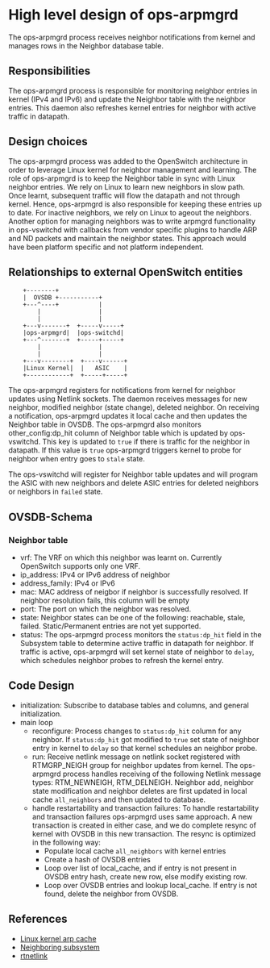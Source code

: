 High level design of ops-arpmgrd
================================

The ops-arpmgrd process receives neighbor notifications from kernel and manages rows in the Neighbor database table.

Responsibilities
-----------------
The ops-arpmgrd process is responsible for monitoring neighbor entries in kernel (IPv4 and IPv6) and update the Neighbor table with the neighbor entries. This daemon also refreshes kernel entries for neighbor with active traffic in datapath.

Design choices
-----------------
The ops-arpmgrd process was added to the OpenSwitch architecture in order to leverage Linux kernel for neighbor management and learning. The role of ops-arpmgrd is to keep the Neighbor table in sync with Linux neighbor entries. We rely on Linux to learn new neighbors in slow path. Once learnt, subsequent traffic will flow the datapath and not through kernel. Hence, ops-arpmgrd is also responsible for keeping these entries up to date. For inactive neighbors, we rely on Linux to ageout the neighbors. Another option for managing neighbors was to write arpmgrd functionality in ops-vswitchd with callbacks from vendor specific plugins to handle ARP and ND packets and maintain the neighbor states. This approach would have been platform specific and not platform independent.

Relationships to external OpenSwitch entities
---------------------------------------------
```ditaa
    +--------+
    |  OVSDB +-----------+
    +---^----+           |
        |                |
        |                |
    +---v-------+  +-----v-----+
    |ops-arpmgrd|  |ops-switchd|
    +---^-------+  +-----+-----+
        |                |
        |                |
    +---v--------+  +----v------+
    |Linux Kernel|  |   ASIC    |
    +------------+  +-----+-----+

```

The ops-arpmgrd registers for notifications from kernel for neighbor updates using Netlink sockets. The daemon receives messages for new neighbor, modified neighbor (state change), deleted neighbor. On receiving a notification, ops-arpmgrd updates it local cache and then updates the Neighbor table in OVSDB. The ops-arpmgrd also monitors other_config:dp_hit column of Neighbor table which is updated by ops-vswitchd. This key is updated to `true` if there is traffic for the neighbor in datapath. If this value is `true` ops-arpmgrd triggers kernel to probe for neighbor when entry goes to `stale` state.

The ops-vswitchd will register for Neighbor table updates and will program the ASIC with new neighbors and delete ASIC entries for deleted neighbors or neighbors in `failed` state.

OVSDB-Schema
------------
### Neighbor table
* vrf:
  The VRF on which this neighbor was learnt on. Currently OpenSwitch supports only one VRF.
* ip_address:
  IPv4 or IPv6 address of neighbor
* address_family:
  IPv4 or IPv6
* mac:
  MAC address of neigbor if neighbor is successfully resolved. If neighbor resolution fails, this column will be empty
* port:
  The port on which the neighbor was resolved.
* state:
  Neighbor states can be one of the following: reachable, stale, failed. Static/Permanent entries are not yet supported.
* status:
  The ops-arpmgrd process monitors the `status:dp_hit` field in the Subsystem table to determine active traffic in datapath for neighbor. If traffic is active, ops-arpmgrd will set kernel state of neighbor to `delay`, which schedules neighbor probes to refresh the kernel entry.

Code Design
-----------
* initialization: Subscribe to database tables and columns, and general initialization.
* main loop
  * reconfigure: Process changes to `status:dp_hit` column for any neighbor. If `status:dp_hit` got modified to `true` set state of neighbor entry in kernel to `delay` so that kernel schedules an neighbor probe.
  * run: Receive netlink message on netlink socket registered with RTMGRP_NEIGH group for neighbor updates from kernel. The ops-arpmgrd process handles receiving of the following Netlink message types: RTM_NEWNEIGH, RTM_DELNEIGH. Neighbor add, neighbor state modification and neighbor deletes are first updated in local cache `all_neighbors` and then updated to database.
  * handle restartability and transaction failures: To handle restartability and transaction failures ops-arpmgrd uses same approach. A new transaction is created in either case, and we do complete resync of kernel with OVSDB in this new transaction. The resync is optimized in the following way:
     - Populate local cache `all_neighbors` with kernel entries
     - Create a hash of OVSDB entries
     - Loop over list of local_cache, and if entry is not present in OVSDB entry hash, create new row, else modify existing row.
     - Loop over OVSDB entries and lookup local_cache. If entry is not found, delete the neighbor from OVSDB.

References
----------
* [Linux kernel arp cache](http://linux-ip.net/html/ether-arp.html)
* [Neighboring subsystem](http://www.linuxfoundation.org/collaborate/workgroups/networking/neighboring_subsystem)
* [rtnetlink](http://man7.org/linux/man-pages/man7/rtnetlink.7.html)
